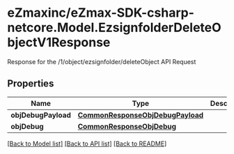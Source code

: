 # eZmaxinc/eZmax-SDK-csharp-netcore.Model.EzsignfolderDeleteObjectV1Response
Response for the /1/object/ezsignfolder/deleteObject API Request
## Properties

Name | Type | Description | Notes
------------ | ------------- | ------------- | -------------
**objDebugPayload** | [**CommonResponseObjDebugPayload**](CommonResponseObjDebugPayload.md) |  | [optional] 
**objDebug** | [**CommonResponseObjDebug**](CommonResponseObjDebug.md) |  | [optional] 

[[Back to Model list]](../README.md#documentation-for-models) [[Back to API list]](../README.md#documentation-for-api-endpoints) [[Back to README]](../README.md)

